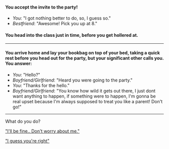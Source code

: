 #### You accept the invite to the party!

 * _You_: "I got nothing better to do, so, I guess so."
 * _Bestfriend_: "Awesome! Pick you up at 8."

#### You head into the class just in time, before you get hollered at.
____
#### You arrive home and lay your bookbag on top of your bed, taking a quick rest before you head out for the party, but your significant other calls you. You answer:

 * _You_: "Hello?"
 * _Boyfriend/Girlfriend_: "Heard you were going to the party."
 * _You_: "Thanks for the hello."
 * _Boyfriend/Girlfriend_: "You know how wild it gets out there, I just dont want anything to happen, if something were to happen, I'm gonna be real upset because I'm always supposed to treat you like a parent! Don't go!"

----

What do you do?

["I'll be fine.. Don't worry about me."](dontWorryPartner.md) 

["I guess you're right"](IGuessYourRight.md)
